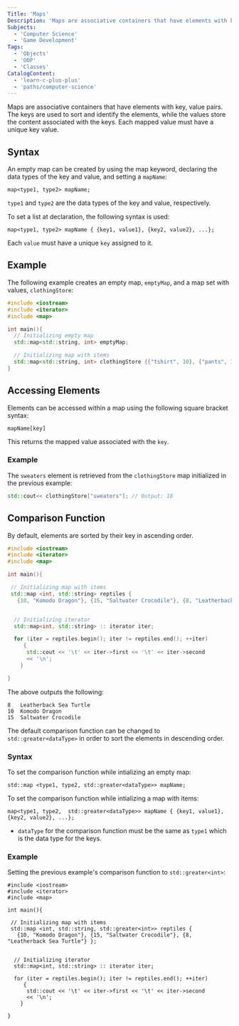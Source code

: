 ```yaml
---
Title: 'Maps'
Description: 'Maps are associative containers that have elements with key, value pairs.'
Subjects:
  - 'Computer Science'
  - 'Game Development'
Tags:
  - 'Objects'
  - 'OOP'
  - 'Classes'
CatalogContent:
  - 'learn-c-plus-plus'
  - 'paths/computer-science'
---
```


Maps are associative containers that have elements with key, value pairs. The keys are used to sort and identify the elements, while the values store the content associated with the keys. Each mapped value must have a unique key value.

## Syntax

An empty map can be created by using the map keyword, declaring the data types of the key and value, and setting a `mapName`:

```pseudo
map<type1, type2> mapName;
```

`type1` and `type2` are the data types of the key and value, respectively.

To set a list at declaration, the following syntax is used:

```pseudo
map<type1, type2> mapName { {key1, value1}, {key2, value2}, ...};
```

Each `value` must have a unique `key` assigned to it.

## Example

The following example creates an empty map, `emptyMap`, and a map set with values, `clothingStore`:

```cpp
#include <iostream>
#include <iterator>
#include <map>

int main(){
  // Initializing empty map
  std::map<std::string, int> emptyMap;

  // Initializing map with items
  std::map<std::string, int> clothingStore {{"tshirt", 10}, {"pants", 12}, {"sweaters", 18}};
}
```

## Accessing Elements

Elements can be accessed within a map using the following square bracket syntax:

```pseudo
mapName[key]
```

This returns the mapped value associated with the `key`.

### Example

The `sweaters` element is retrieved from the `clothingStore` map initialized in the previous example:

```cpp
std::cout<< clothingStore["sweaters"]; // Output: 18
```

## Comparison Function

By default, elements are sorted by their key in ascending order.

```cpp
#include <iostream>
#include <iterator>
#include <map>

int main(){

 // Initializing map with items
 std::map <int, std::string> reptiles {
   {10, "Komodo Dragon"}, {15, "Saltwater Crocodile"}, {8, "Leatherback Sea Turtle"} };


  // Initializing iterator
  std::map<int, std::string> :: iterator iter;

  for (iter = reptiles.begin(); iter != reptiles.end(); ++iter)
     {
      std::cout << '\t' << iter->first << '\t' << iter->second
      << '\n';
    }

}
```

The above outputs the following:

```shell
8   Leatherback Sea Turtle
10  Komodo Dragon
15  Saltwater Crocodile
```

The default comparison function can be changed to `std::greater<dataType>` in order to sort the elements in descending order.

### Syntax

To set the comparison function while intializing an empty map:

```pseudo
std::map <type1, type2, std::greater<dataType>> mapName;
```

To set the comparison function while intializing a map with items:

```pseudo
map<type1, type2,  std::greater<dataType>> mapName { {key1, value1}, {key2, value2}, ...};
```

- `dataType` for the comparison function must be the same as `type1` which is the data type for the keys.

### Example

Setting the previous example's comparison function to `std::greater<int>`:

```codebyte/cpp
#include <iostream>
#include <iterator>
#include <map>

int main(){

 // Initializing map with items
 std::map <int, std::string, std::greater<int>> reptiles {
   {10, "Komodo Dragon"}, {15, "Saltwater Crocodile"}, {8, "Leatherback Sea Turtle"} };


  // Initializing iterator
  std::map<int, std::string> :: iterator iter;

  for (iter = reptiles.begin(); iter != reptiles.end(); ++iter)
     {
      std::cout << '\t' << iter->first << '\t' << iter->second
      << '\n';
    }

}
```
